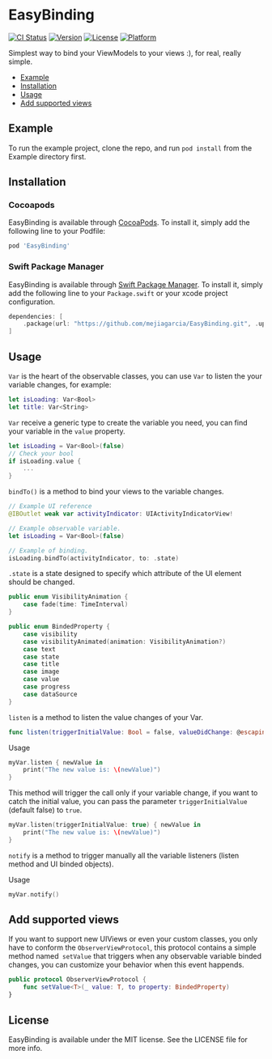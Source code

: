 # EasyBinding

[![CI Status](https://img.shields.io/travis/mejiagarcia/EasyBinding.svg?style=flat)](https://travis-ci.org/mejiagarcia/EasyBinding)
[![Version](https://img.shields.io/cocoapods/v/EasyBinding.svg?style=flat)](https://cocoapods.org/pods/EasyBinding)
[![License](https://img.shields.io/cocoapods/l/EasyBinding.svg?style=flat)](https://cocoapods.org/pods/EasyBinding)
[![Platform](https://img.shields.io/cocoapods/p/EasyBinding.svg?style=flat)](https://cocoapods.org/pods/EasyBinding)

Simplest way to bind your ViewModels to your views :), for real, really simple.

- [Example](#example)
- [Installation](#installation)
- [Usage](#usage)
- [Add supported views](#add-supported-views)

## Example

To run the example project, clone the repo, and run `pod install` from the Example directory first.

## Installation

### Cocoapods

EasyBinding is available through [CocoaPods](https://cocoapods.org). To install
it, simply add the following line to your Podfile:

```ruby
pod 'EasyBinding'
```

### Swift Package Manager

EasyBinding is available through [Swift Package Manager](https://swift.org/package-manager/). To install
it, simply add the following line to your `Package.swift` or your xcode project configuration.

```swift
dependencies: [
    .package(url: "https://github.com/mejiagarcia/EasyBinding.git", .upToNextMajor(from: "0.2.6"))
]
```

## Usage

`Var` is the heart of the observable classes, you can use `Var` to listen the your variable changes, for example:


```swift
let isLoading: Var<Bool>
let title: Var<String>
```

`Var` receive a generic type to create the variable you need, you can find your variable in the `value` property.

```swift
let isLoading = Var<Bool>(false)
// Check your bool
if isLoading.value {
    ...
}
```

`bindTo()` is a method to bind your views to the variable changes.
```swift
// Example UI reference
@IBOutlet weak var activityIndicator: UIActivityIndicatorView!

// Example observable variable.
let isLoading = Var<Bool>(false)

// Example of binding.
isLoading.bindTo(activityIndicator, to: .state)
```

`.state` is a state designed to specify which attribute of the UI element should be changed.
```swift
public enum VisibilityAnimation {
    case fade(time: TimeInterval)
}

public enum BindedProperty {
    case visibility
    case visibilityAnimated(animation: VisibilityAnimation?)
    case text
    case state
    case title
    case image
    case value
    case progress
    case dataSource
}
```

`listen` is a method to listen the value changes of your Var.
```swift
func listen(triggerInitialValue: Bool = false, valueDidChange: @escaping (T) -> Void)
```

Usage

```swift
myVar.listen { newValue in
    print("The new value is: \(newValue)")
}
```

This method will trigger the call only if your variable change, if you want to catch the initial value, you can pass the parameter `triggerInitialValue` (default false) to `true`.

```swift
myVar.listen(triggerInitialValue: true) { newValue in
    print("The new value is: \(newValue)")
}
```


`notify` is a method to trigger manually all the variable listeners (listen method and UI binded objects).

Usage

```swift
myVar.notify()
```

## Add supported views
If you want to support new UIViews or even your custom classes, you only have to conform the `ObserverViewProtocol`, this protocol contains a simple method named` setValue` that triggers when any observable variable binded changes, you can customize your behavior when this event happends.


```swift
public protocol ObserverViewProtocol {
    func setValue<T>(_ value: T, to property: BindedProperty)
}
```

## License

EasyBinding is available under the MIT license. See the LICENSE file for more info.
